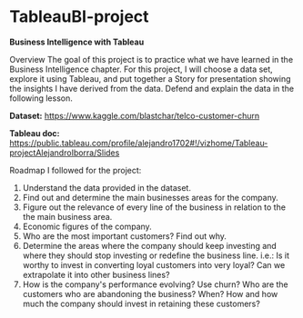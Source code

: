 # TableauBI-project
**Business Intelligence with Tableau**

Overview
The goal of this project is to practice what we have learned in the Business Intelligence chapter. For this project, I will choose a data set, explore it using Tableau, and put together a Story for presentation showing the insights I have derived from the data. Defend and explain the data in the following lesson.  

**Dataset:** https://www.kaggle.com/blastchar/telco-customer-churn

**Tableau doc:** https://public.tableau.com/profile/alejandro1702#!/vizhome/Tableau-projectAlejandroIborra/Slides

Roadmap I followed for the project:
1. Understand the data provided in the dataset.
2. Find out and determine the main businesses areas for the company.
3. Figure out the relevance of every line of the business in relation to the the main business area.
4. Economic figures of the company.
5. Who are the most important customers? Find out why.
6. Determine the areas where the company should keep investing and where they should stop investing or redefine the business line. i.e.: Is it worthy to invest in converting loyal customers into very loyal? Can we extrapolate it into other business lines?
7. How is the company's performance evolving? Use churn? Who are the customers who are abandoning the business? When? How and how much the company should invest in retaining these customers?

